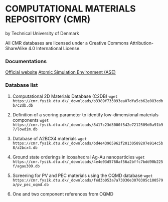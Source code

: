 # COMPUTATIONAL MATERIALS REPOSITORY (CMR) 
by Technical University of Denmark <br/>

All CMR databases are licensed under a Creative Commons Attribution-ShareAlike 4.0 International License.

### Documentations

[Official website](https://cmr.fysik.dtu.dk/)
[Atomic Simulation Environment (ASE)](https://wiki.fysik.dtu.dk/ase/index.html)

### Database list

1. Computational 2D Materials Database (C2DB)
```wget https://cmr.fysik.dtu.dk/_downloads/b3389f733093ea07dfa5cb62e083cdbb/c2db.db```

2. Definition of a scoring parameter to identify low-dimensional materials components
```wget https://cmr.fysik.dtu.dk/_downloads/8417c23d3000f542e7212509d0a91b97/lowdim.db```

3. Database of A2BCX4 materials
```wget https://cmr.fysik.dtu.dk/_downloads/bd4e43965962f20130589207e914c5b8/a2bcx4.db```

4. Ground state orderings in icosahedral Ag-Au nanoparticles
```wget https://cmr.fysik.dtu.dk/_downloads/4e4e03d5760af56a2bffc7bdd90b225f/agau309.db```

5. Screening for PV and PEC materials using the OQMD database
```wget https://cmr.fysik.dtu.dk/_downloads/fed3b053a7a73030e3070305c100579a/pv_pec_oqmd.db```

6. One and two component references from OQMD
